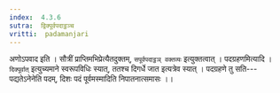 ```yaml
---
index:  4.3.6
sutra:  द्विक्पूर्वपदाट्ठञ्च
vritti:  padamanjari
---
```


अणोऽपवाद इति । सौत्रीं प्राप्तिमभिप्रेत्यैतदुक्तम्, `सपूर्वपदाट्ठञ् वक्तव्यः` इत्युक्तत्वात् ।
पदग्रहणमित्यादि । `दिक्पूर्वात्` इत्युच्यमाने स्वरूपविधिः स्यात्, ततश्च दिगर्धे जात इत्यत्रेव स्यात् । पदग्रहणे तु सति---पद्यतेऽनेनेति पदम्, दिशः पदं पूर्वमस्मादिति निपातनात्समासः ।।
